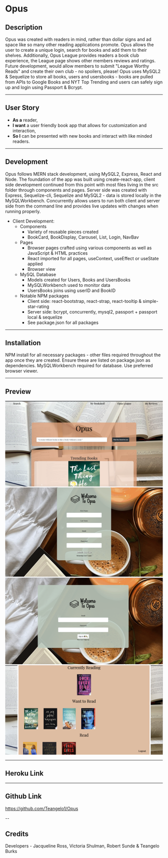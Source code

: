 #  Opus

## Description 

Opus was created with readers in mind, rather than dollar signs and ad space like so many other reading applications promote. Opus allows the user to create a unique login, search for books and add them to their shelves. Additionally, Opus League provides readers a book club experience, the League page shows other members reviews and ratings. Future development, would allow members to submit "League Worthy Reads" and create their own club - no spoilers, please! Opus uses MySQL2 & Sequelize to store all books, users and usersbooks - books are pulled from APIs to Google Books and NYT Top Trending and users can safely sign up and login using Passport & Bcrypt.

---

## User Story

* **As a** reader, 
* **I want** a user friendly book app that allows for customization and interaction,
* **So I** can be presented with new books and interact with like minded readers.

---

## Development 

Opus follows MERN stack development, using MySQL2, Express, React and Node. The foundation of the app was built using create-react-app, client side development continued from this point with most files living in the src folder through components and pages. Server side was created with Express, Sequelize-cli, Sequelize and MySQL2 - data is stored locally in the MySQLWorkbench. Concurrently allows users to run both client and server side from the command line and provides live updates with changes when running properly.

 - Client Development:
     -  Components
        - Variety of reusable pieces created 
        - BookCard, BookDisplay, Carousel, List, Login, NavBav
     - Pages
        - Browser pages crafted using various components as well as JavaScript & HTML practices
        - React imported for all pages, useContext, useEffect or useState applied 
        - Browser view  
    -  MySQL Database  
         - Models created for Users, Books and UsersBooks
         - MySQLWorkbench used to monitor data
         - UsersBooks joins using userID and BookID
    - Notable NPM packages
        - Client side: react-bootstrap, react-strap, react-tooltip & simple-star-rating
        - Server side: bcrypt, concurrently, mysql2, passport + passport local & sequelize 
        - See package.json for all packages
 

---

## Installation 

NPM install for all necessary packages - other files required throughout the app once they are created. Ensure these are listed on package.json as dependencies. MySQLWorkbench required for database. Use preferred browser viewer.

--- 

## Preview 

![Opus](./client/images/opushome.png)
![Opus](./client/images/opussignup.png)
![Opus](./client/images/opussignin.png)
![Opus](./client/images/opusshelf.png)

---

## Heroku Link 



---

## Github Link

https://github.com/Teangelo1/Opus

--

## Credits

Developers - Jacqueline Ross, Victoria Shulman, Robert Sunde & Teangelo Burks

